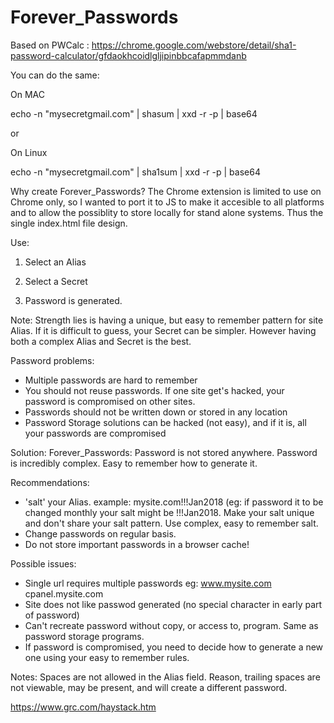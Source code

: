 # Forever_Passwords

Based on PWCalc : https://chrome.google.com/webstore/detail/sha1-password-calculator/gfdaokhcoidlgljipinbbcafapmmdanb

You can do the same:

On MAC

echo -n "mysecretgmail.com" | shasum | xxd -r -p | base64

or

On Linux

echo -n "mysecretgmail.com" | sha1sum | xxd -r -p | base64

Why create Forever_Passwords?
The Chrome extension is limited to use on Chrome only, so I wanted to port it to JS to make it accesible to all platforms and to allow the possiblity to store locally for stand alone systems. Thus the single index.html file design.

Use:

1. Select an Alias

2. Select a Secret

3. Password is generated.

Note: Strength lies is having a unique, but easy to remember pattern for site Alias. If it is difficult to guess, your Secret can be simpler. However having both a complex Alias and Secret is the best.

Password problems:
- Multiple passwords are hard to remember
- You should not reuse passwords. If one site get's hacked, your password is compromised on other sites.
- Passwords should not be written down or stored in any location
- Password Storage solutions can be hacked (not easy), and if it is, all your passwords are compromised 

Solution:
Forever_Passwords: Password is not stored anywhere. Password is incredibly complex. Easy to remember how to generate it.

Recommendations:
- 'salt' your Alias. example: mysite.com!!!Jan2018 (eg: if password it to be changed monthly your salt might be !!!Jan2018. Make your salt unique and don't share your salt pattern. Use complex, easy to remember salt.
- Change passwords on regular basis.
- Do not store important passwords in a browser cache!

Possible issues:
- Single url requires multiple passwords eg: www.mysite.com cpanel.mysite.com
- Site does not like passwod generated (no special character in early part of password)
- Can't recreate password without copy, or access to, program. Same as password storage programs.
- If password is compromised, you need to decide how to generate a new one using your easy to remember rules.

Notes: Spaces are not allowed in the Alias field. Reason, trailing spaces are not viewable, may be present, and will create a different password.

https://www.grc.com/haystack.htm

